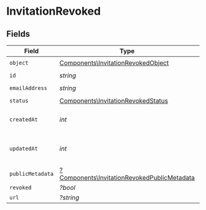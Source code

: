 # InvitationRevoked


## Fields

| Field                                                                                                     | Type                                                                                                      | Required                                                                                                  | Description                                                                                               | Example                                                                                                   |
| --------------------------------------------------------------------------------------------------------- | --------------------------------------------------------------------------------------------------------- | --------------------------------------------------------------------------------------------------------- | --------------------------------------------------------------------------------------------------------- | --------------------------------------------------------------------------------------------------------- |
| `object`                                                                                                  | [Components\InvitationRevokedObject](../../Models/Components/InvitationRevokedObject.md)                  | :heavy_check_mark:                                                                                        | N/A                                                                                                       |                                                                                                           |
| `id`                                                                                                      | *string*                                                                                                  | :heavy_check_mark:                                                                                        | N/A                                                                                                       |                                                                                                           |
| `emailAddress`                                                                                            | *string*                                                                                                  | :heavy_check_mark:                                                                                        | N/A                                                                                                       |                                                                                                           |
| `status`                                                                                                  | [Components\InvitationRevokedStatus](../../Models/Components/InvitationRevokedStatus.md)                  | :heavy_check_mark:                                                                                        | N/A                                                                                                       | revoked                                                                                                   |
| `createdAt`                                                                                               | *int*                                                                                                     | :heavy_check_mark:                                                                                        | Unix timestamp of creation.<br/>                                                                          |                                                                                                           |
| `updatedAt`                                                                                               | *int*                                                                                                     | :heavy_check_mark:                                                                                        | Unix timestamp of last update.<br/>                                                                       |                                                                                                           |
| `publicMetadata`                                                                                          | [?Components\InvitationRevokedPublicMetadata](../../Models/Components/InvitationRevokedPublicMetadata.md) | :heavy_minus_sign:                                                                                        | N/A                                                                                                       |                                                                                                           |
| `revoked`                                                                                                 | *?bool*                                                                                                   | :heavy_minus_sign:                                                                                        | N/A                                                                                                       | true                                                                                                      |
| `url`                                                                                                     | *?string*                                                                                                 | :heavy_minus_sign:                                                                                        | N/A                                                                                                       |                                                                                                           |